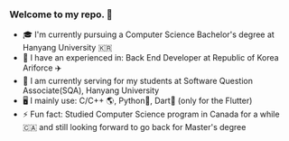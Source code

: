 ### Welcome to my repo. 👋

- 🎓 I'm currently pursuing a Computer Science Bachelor's degree at Hanyang University 🇰🇷
- 🏢 I have an experienced in: Back End Developer at Republic of Korea Ariforce ✈️
- 🏫 I am currently serving for my students at Software Question Associate(SQA), Hanyang University
- 🖥️ I mainly use: C/C++ 🌎, Python🐍, Dart🎯 (only for the Flutter)
- ⚡ Fun fact: Studied Computer Science program in Canada for a while 🇨🇦 and still looking forward to go back for Master's degree
